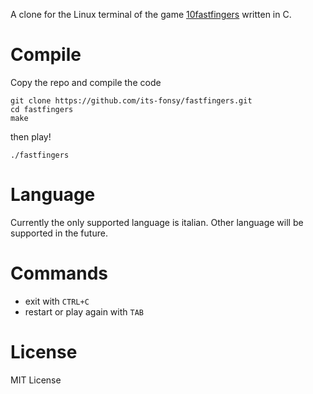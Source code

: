 A clone for the Linux terminal of the game [10fastfingers](https://10fastfingers.com/) written in C.

# Compile

Copy the repo and compile the code

	git clone https://github.com/its-fonsy/fastfingers.git
	cd fastfingers
	make

then play!

	./fastfingers

# Language

Currently the only supported language is italian.
Other language will be supported in the future.

# Commands

- exit with `CTRL+C`
- restart or play again with `TAB`

# License
MIT License
